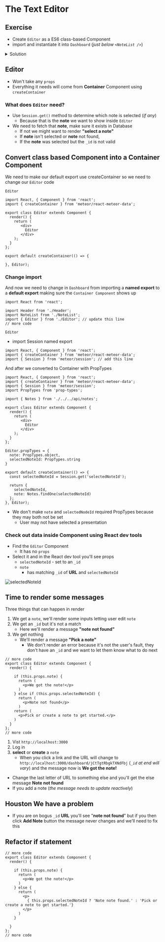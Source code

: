 # The Text Editor
## Exercise
* Create `Editor` as a ES6 class-based Component
* import and instantiate it into `Dashboard` (_just below `<NoteList />`_)

<details>
  <summary>Solution</summary>
`Editor.js`

```
import React, { Component } from 'react';

class Editor extends Component {
  render() {
    return (
       <div>
         Editor
       </div>
    );
  }
};

export default Editor;
```

* Import `Editor` into `Dashboard` and instantiate it

`Dashboard`

```
import React from 'react';

import Header from './Header';
import NoteList from './NoteList';
import { Editor } from './Editor';

export default Dashboard = () => {
      return (
        <div>
          <Header title="Dashboard" />
          <div className="page-content">
            <NoteList />
            <Editor />
          </div>
        </div>
      );
}
```
</details>

## Editor
* Won't take any `props`
* Everything it needs will come from **Container** Component using `createContainer`

### What does `Editor` need?
* Use `Session.get()` method to determine which note is selected (_if any_)
    - Because that is the **note** we want to show inside `Editor`
* We need to fetch that **note**, make sure it exists in Database
    - If not we might want to render **"select a note"** 
    - If **note** isn't selected or **note** not found, 
    - If the **note** was selected but the `_id` is not valid

## Convert class based Component into a Container Component
We need to make our default export use createContainer so we need to change our `Editor` code

`Editor`

```
import React, { Component } from 'react';
import { createContainer } from 'meteor/react-meteor-data';

export class Editor extends Component {
  render() {
    return (
       <div>
         Editor
       </div>
    );
  }
};

export default createContainer(() => {

}, Editor);
```

### Change import
And now we need to change in `Dashboard` from importing a **named export** to a **default export** making sure the `Container Component` shows up

```
import React from 'react';

import Header from './Header';
import NoteList from './NoteList';
import { Editor } from './Editor'; // update this line
// more code
```

`Editor`

* import Session named export

```
import React, { Component } from 'react';
import { createContainer } from 'meteor/react-meteor-data';
import { Session } from 'meteor/session'; // add this line
```

And after we converted to Container with PropTypes

```
import React, { Component } from 'react';
import { createContainer } from 'meteor/react-meteor-data';
import { Session } from 'meteor/session';
import PropTypes from 'prop-types';

import { Notes } from './../../api/notes';

export class Editor extends Component {
  render() {
    return (
       <div>
         Editor
       </div>
    );
  }
};

Editor.propTypes = {
  note: PropTypes.object,
  selectedNoteId: PropTypes.string
}

export default createContainer(() => {
  const selectedNoteId = Session.get('selectedNoteId');

  return {
    selectedNoteId,
    note: Notes.findOne(selectedNoteId)
  };
}, Editor);
```

* We don't make `note` and `selectedNodeId` required PropTypes because they may both not be set
  - User may not have selected a presentation

### Check out data inside Component using React dev tools
* Find the `Editor` Component
    - It has no `props`
* Select it and in the React dev tool you'll see props
    - `selectedNoteId` - set to an `_id`
    - `note`
        + has matching `_id` of **URL** and `selectedNoteId`

![selectedNoteId](https://i.imgur.com/3NvyjJp.png)

## Time to render some messages
Three things that can happen in render

1. We get a `note`, we'll render some inputs letting user edit `note`
2. We get an `_id` but it's not a match
    * Here we'll render a message **"note not found"**
3. We get nothing
    * We'll render a message **"Pick a note"**
        - We don't render an error because it's not the user's fault, they don't have an `_id` and we want to let them know what to do next

```
// more code
export class Editor extends Component {
  render() {

    if (this.props.note) {
      return (
        <p>We got the note!</p>
      )
    } else if (this.props.selectedNoteId) {
      return (
        <p>Note not found</p>
      )
    return (
      <p>Pick or create a note to get started.</p>
    )
  }
};
// more code
```

1. Vist `http://localhost:3000`
2. Log in
3. **select** or **create** a `note`
    - When you click a link and the URL will change to `http://localhost:3000/dashboard/jCtTgtRbgkTXNdFbj` (_`_id` at end will vary_) and the message now is **We got the note!**
* Change the last letter of URL to something else and you'll get the else message **Note not found**
* If you add a note (_the message needs to update reactively_)

## Houston We have a problem
* If you are on bogus `_id` **URL** you'll see "**note not found**" but if you then click **Add Note** button the message never changes and we'll need to fix this

## Refactor if statement
```
// more code
export class Editor extends Component {
  render() {

    if (this.props.note) {
      return (
        <p>We got the note!</p>
      )
    } else {
      return (
        <p>
          { this.props.selectedNoteId ? 'Note note found.' : 'Pick or create a note to get started.'}
        </p>
      )
    }

  }
};
// more code
```
